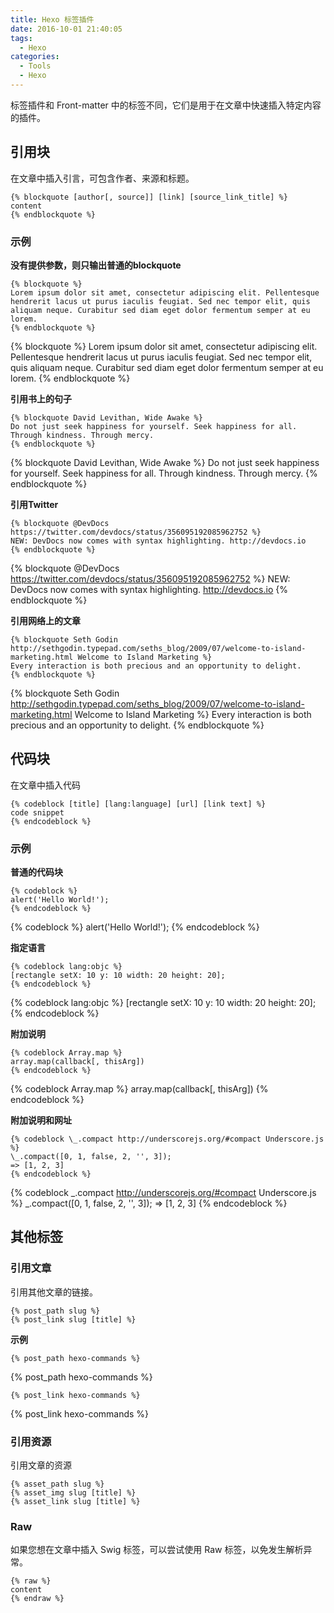 ```yaml
---
title: Hexo 标签插件
date: 2016-10-01 21:40:05
tags:
  - Hexo
categories:
  - Tools
  - Hexo
---
```


标签插件和 Front-matter 中的标签不同，它们是用于在文章中快速插入特定内容的插件。

## 引用块

在文章中插入引言，可包含作者、来源和标题。
```
{% blockquote [author[, source]] [link] [source_link_title] %}
content
{% endblockquote %}
```
<!--more-->
### 示例

**没有提供参数，则只输出普通的blockquote**
```
{% blockquote %}
Lorem ipsum dolor sit amet, consectetur adipiscing elit. Pellentesque hendrerit lacus ut purus iaculis feugiat. Sed nec tempor elit, quis aliquam neque. Curabitur sed diam eget dolor fermentum semper at eu lorem.
{% endblockquote %}
```
{% blockquote %}
Lorem ipsum dolor sit amet, consectetur adipiscing elit. Pellentesque hendrerit lacus ut purus iaculis feugiat. Sed nec tempor elit, quis aliquam neque. Curabitur sed diam eget dolor fermentum semper at eu lorem.
{% endblockquote %}

**引用书上的句子**
```
{% blockquote David Levithan, Wide Awake %}
Do not just seek happiness for yourself. Seek happiness for all. Through kindness. Through mercy.
{% endblockquote %}
```
{% blockquote David Levithan, Wide Awake %}
Do not just seek happiness for yourself. Seek happiness for all. Through kindness. Through mercy.
{% endblockquote %}

**引用Twitter**
```
{% blockquote @DevDocs https://twitter.com/devdocs/status/356095192085962752 %}
NEW: DevDocs now comes with syntax highlighting. http://devdocs.io
{% endblockquote %}
```
{% blockquote @DevDocs https://twitter.com/devdocs/status/356095192085962752 %}
NEW: DevDocs now comes with syntax highlighting. http://devdocs.io
{% endblockquote %}

**引用网络上的文章**
```
{% blockquote Seth Godin http://sethgodin.typepad.com/seths_blog/2009/07/welcome-to-island-marketing.html Welcome to Island Marketing %}
Every interaction is both precious and an opportunity to delight.
{% endblockquote %}
```
{% blockquote Seth Godin http://sethgodin.typepad.com/seths_blog/2009/07/welcome-to-island-marketing.html Welcome to Island Marketing %}
Every interaction is both precious and an opportunity to delight.
{% endblockquote %}

## 代码块

在文章中插入代码
```
{% codeblock [title] [lang:language] [url] [link text] %}
code snippet
{% endcodeblock %}
```

### 示例

**普通的代码块**
```
{% codeblock %}
alert('Hello World!');
{% endcodeblock %}
```
{% codeblock %}
alert('Hello World!');
{% endcodeblock %}

**指定语言**
```
{% codeblock lang:objc %}
[rectangle setX: 10 y: 10 width: 20 height: 20];
{% endcodeblock %}
```
{% codeblock lang:objc %}
[rectangle setX: 10 y: 10 width: 20 height: 20];
{% endcodeblock %}

**附加说明**
```
{% codeblock Array.map %}
array.map(callback[, thisArg])
{% endcodeblock %}
```
{% codeblock Array.map %}
array.map(callback[, thisArg])
{% endcodeblock %}

**附加说明和网址**
```
{% codeblock \_.compact http://underscorejs.org/#compact Underscore.js %}
\_.compact([0, 1, false, 2, '', 3]);
=> [1, 2, 3]
{% endcodeblock %}
```
{% codeblock \_.compact http://underscorejs.org/#compact Underscore.js %}
\_.compact([0, 1, false, 2, '', 3]);
=> [1, 2, 3]
{% endcodeblock %}

## 其他标签

### 引用文章

引用其他文章的链接。
```
{% post_path slug %}
{% post_link slug [title] %}
```

**示例**
```
{% post_path hexo-commands %}
```
{% post_path hexo-commands %}

```
{% post_link hexo-commands %}
```
{% post_link hexo-commands %}

### 引用资源

引用文章的资源
```
{% asset_path slug %}
{% asset_img slug [title] %}
{% asset_link slug [title] %}
```

### Raw

如果您想在文章中插入 Swig 标签，可以尝试使用 Raw 标签，以免发生解析异常。
```
{% raw %}
content
{% endraw %}
```

